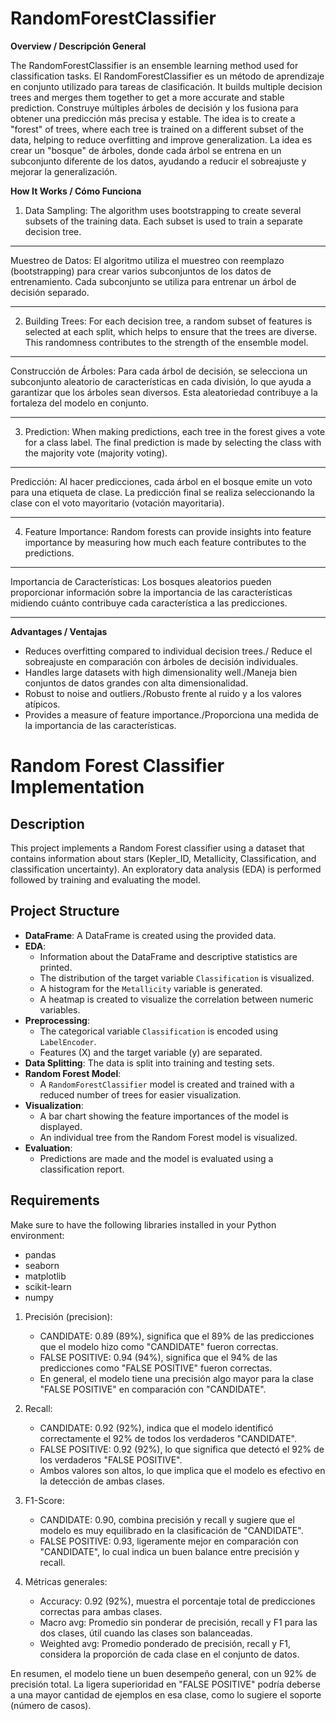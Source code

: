 # RandomForestClassifier

**Overview / Descripción General**

The RandomForestClassifier is an ensemble learning method used for classification tasks.
El RandomForestClassifier es un método de aprendizaje en conjunto utilizado para tareas de clasificación. It builds multiple decision trees and merges them together to get a more accurate and stable prediction.
Construye múltiples árboles de decisión y los fusiona para obtener una predicción más precisa y estable. The idea is to create a "forest" of trees, where each tree is trained on a different subset of the data, helping to reduce overfitting and improve generalization.
La idea es crear un "bosque" de árboles, donde cada árbol se entrena en un subconjunto diferente de los datos, ayudando a reducir el sobreajuste y mejorar la generalización.

**How It Works / Cómo Funciona**

1. Data Sampling: The algorithm uses bootstrapping to create several subsets of the training data. Each subset is used to train a separate decision tree.

-----------
Muestreo de Datos: El algoritmo utiliza el muestreo con reemplazo (bootstrapping) para crear varios subconjuntos de los datos de entrenamiento. Cada subconjunto se utiliza para entrenar un árbol de decisión separado.

---------------

2. Building Trees: For each decision tree, a random subset of features is selected at each split, which helps to ensure that the trees are diverse. This randomness contributes to the strength of the ensemble model.
-----------------
Construcción de Árboles: Para cada árbol de decisión, se selecciona un subconjunto aleatorio de características en cada división, lo que ayuda a garantizar que los árboles sean diversos. Esta aleatoriedad contribuye a la fortaleza del modelo en conjunto.

---------------

3. Prediction: When making predictions, each tree in the forest gives a vote for a class label. The final prediction is made by selecting the class with the majority vote (majority voting).

---------------

Predicción: Al hacer predicciones, cada árbol en el bosque emite un voto para una etiqueta de clase. La predicción final se realiza seleccionando la clase con el voto mayoritario (votación mayoritaria).

-------------------

4. Feature Importance: Random forests can provide insights into feature importance by measuring how much each feature contributes to the predictions.

------------
Importancia de Características: Los bosques aleatorios pueden proporcionar información sobre la importancia de las características midiendo cuánto contribuye cada característica a las predicciones.

--------

**Advantages / Ventajas**

* Reduces overfitting compared to individual decision trees./
        Reduce el sobreajuste en comparación con árboles de decisión individuales.
* Handles large datasets with high dimensionality well./Maneja bien conjuntos de datos grandes con alta dimensionalidad.
* Robust to noise and outliers./Robusto frente al ruido y a los valores atípicos.
* Provides a measure of feature importance./Proporciona una medida de la importancia de las características.

# Random Forest Classifier Implementation

## Description
This project implements a Random Forest classifier using a dataset that contains information about stars (Kepler_ID, Metallicity, Classification, and classification uncertainty). An exploratory data analysis (EDA) is performed followed by training and evaluating the model.

## Project Structure

- **DataFrame**: A DataFrame is created using the provided data.
- **EDA**:
  - Information about the DataFrame and descriptive statistics are printed.
  - The distribution of the target variable `Classification` is visualized.
  - A histogram for the `Metallicity` variable is generated.
  - A heatmap is created to visualize the correlation between numeric variables.
- **Preprocessing**:
  - The categorical variable `Classification` is encoded using `LabelEncoder`.
  - Features (X) and the target variable (y) are separated.
- **Data Splitting**: The data is split into training and testing sets.
- **Random Forest Model**:
  - A `RandomForestClassifier` model is created and trained with a reduced number of trees for easier visualization.
- **Visualization**:
  - A bar chart showing the feature importances of the model is displayed.
  - An individual tree from the Random Forest model is visualized.
- **Evaluation**:
  - Predictions are made and the model is evaluated using a classification report.

## Requirements

Make sure to have the following libraries installed in your Python environment:

- pandas
- seaborn
- matplotlib
- scikit-learn
- numpy

1. Precisión (precision):

    * CANDIDATE: 0.89 (89%), significa que el 89% de las predicciones que el modelo hizo como "CANDIDATE" fueron correctas.
    * FALSE POSITIVE: 0.94 (94%), significa que el 94% de las predicciones como "FALSE POSITIVE" fueron correctas.
    * En general, el modelo tiene una precisión algo mayor para la clase "FALSE POSITIVE" en comparación con "CANDIDATE".

2. Recall:

    * CANDIDATE: 0.92 (92%), indica que el modelo identificó correctamente el 92% de todos los verdaderos "CANDIDATE".
    * FALSE POSITIVE: 0.92 (92%), lo que significa que detectó el 92% de los verdaderos "FALSE POSITIVE".
    * Ambos valores son altos, lo que implica que el modelo es efectivo en la detección de ambas clases.

3. F1-Score:

    * CANDIDATE: 0.90, combina precisión y recall y sugiere que el modelo es muy equilibrado en la clasificación de "CANDIDATE".
    * FALSE POSITIVE: 0.93, ligeramente mejor en comparación con "CANDIDATE", lo cual indica un buen balance entre precisión y recall.

4. Métricas generales:

    * Accuracy: 0.92 (92%), muestra el porcentaje total de predicciones correctas para ambas clases.
    * Macro avg: Promedio sin ponderar de precisión, recall y F1 para las dos clases, útil cuando las clases son balanceadas.
    * Weighted avg: Promedio ponderado de precisión, recall y F1, considera la proporción de cada clase en el conjunto de datos.

En resumen, el modelo tiene un buen desempeño general, con un 92% de precisión total. La ligera superioridad en "FALSE POSITIVE" podría deberse a una mayor cantidad de ejemplos en esa clase, como lo sugiere el soporte (número de casos).